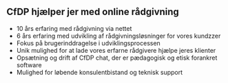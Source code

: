 ## CfDP hjælper jer med online rådgivning

-  10 års erfaring med rådgivning via nettet
-  6 års erfaring med udvikling af rådgivningsløsninger for vores kundzzer
-  Fokus på brugerinddragelse i udviklingsprocessen
-  Unik mulighed for at lade vores erfarne rådgivere hjælpe jeres klienter
-  Opsætning og drift af CfDP chat, der er pædagogisk og etisk forankret software
-  Mulighed for løbende konsulentbistand og teknisk support